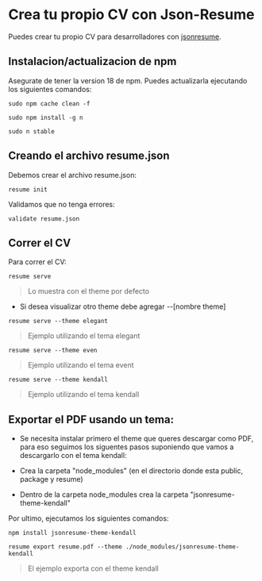 # Crea tu propio CV con Json-Resume

Puedes crear tu propio CV para desarrolladores con [jsonresume](https://jsonresume.org/).

## Instalacion/actualizacion de npm

Asegurate de tener la version 18 de npm. Puedes actualizarla ejecutando los siguientes comandos:

```
sudo npm cache clean -f
```

```
sudo npm install -g n
```

```
sudo n stable
```

## Creando el archivo resume.json

Debemos crear el archivo resume.json:

```
resume init
```

Validamos que no tenga errores:

```
validate resume.json
```

## Correr el CV

Para correr el CV:

```
resume serve 
```

> Lo muestra con el theme por defecto

- Si desea visualizar otro theme debe agregar --[nombre theme]

```
resume serve --theme elegant 
```

> Ejemplo utilizando el tema elegant

```
resume serve --theme even 
```
> Ejemplo utilizando el tema event


```
resume serve --theme kendall 
```
> Ejemplo utilizando el tema kendall

## Exportar el PDF usando un tema:

- Se necesita instalar primero el theme que queres descargar como PDF, para eso seguimos los siguentes pasos suponiendo que vamos a descargarlo con el tema kendall:

- Crea la carpeta "node_modules" (en el directorio donde esta public, package y resume)
- Dentro de la carpeta node_modules crea la carpeta "jsonresume-theme-kendall"

Por ultimo, ejecutamos los siguientes comandos:

```
npm install jsonresume-theme-kendall
```

```
resume export resume.pdf --theme ./node_modules/jsonresume-theme-kendall
```

> El ejemplo exporta con el theme kendall